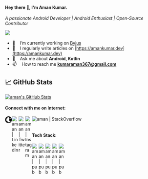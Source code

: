 #### Hey there 👋, I'm Aman Kumar.

*A passionate Android Developer | Android Enthusiast | Open-Source Contributor*

![](https://komarev.com/ghpvc/?username=amankumar367)

- 🔭 &nbsp;&nbsp; I’m currently working on [Byjus](https://play.google.com/store/apps/details?id=com.byjus.thelearningapp)
- 📝 &nbsp;&nbsp;  I regularly write articles on [https://amankumar.dev](https://amankumar.dev)
- 💬 &nbsp;&nbsp;  Ask me about **Android, Kotlin**
- 📫  &nbsp;&nbsp; How to reach me **kumaraman367@gmail.com**


## &#x1f4c8; GitHub Stats
<a href="https://github.com/amankumar367/amankumar367">
  <img align="center" alt="aman's GitHub Stats" src="https://github-readme-stats.vercel.app/api?username=amankumar367&show-icons=true&hide_border=true" />
</a>

#### Connect with me on Internet:

[<img align="left" alt="amankumar.dev" width="22px" src="https://raw.githubusercontent.com/iconic/open-iconic/master/svg/globe.svg" />][website]
[<img align="left" alt="aman | LinkedIn" width="22px" src="https://cdn.jsdelivr.net/npm/simple-icons@v3/icons/linkedin.svg" />][linkedin]
[<img align="left" alt="aman | Twitter" width="22px" src="https://cdn.jsdelivr.net/npm/simple-icons@v3/icons/twitter.svg" />][twitter]
[<img align="left" alt="aman | Instagram" width="22px" src="https://cdn.jsdelivr.net/npm/simple-icons@v3/icons/instagram.svg" />][instagram]
[<img align="left" alt="aman | StackOverflow" height="22px"  src="https://stackoverflow.design/assets/img/logos/so/logo-stackoverflow.svg" />][stackoverflow]

<br />
<br />

#### Tech Stack:

[<img align="left" alt="aman | pub" width="22px" src="https://cdn.jsdelivr.net/npm/simple-icons@v3/icons/android.svg" />][website]
[<img align="left" alt="aman | pub" width="22px" src="https://cdn.jsdelivr.net/npm/simple-icons@v3/icons/java.svg" />][website]
[<img align="left" alt="aman | pub" width="22px" src="https://cdn.jsdelivr.net/npm/simple-icons@v3/icons/kotlin.svg" />][website]
[<img align="left" alt="aman | pub" width="22px" src="https://cdn.jsdelivr.net/npm/simple-icons@v3/icons/gradle.svg" />][website]
[<img align="left" alt="aman | pub" width="22px" src="https://cdn.jsdelivr.net/npm/simple-icons@v3/icons/git.svg" />][website]


[website]: http://amankumar.dev/
[twitter]: https://twitter.com/i_m_amank/
[instagram]: https://www.instagram.com/i_m_amnk/
[linkedin]: https://www.linkedin.com/in/aman-kumar-148004153/
[stackoverflow]: https://stackoverflow.com/users/9633290/aman-kumar?tab=profile

